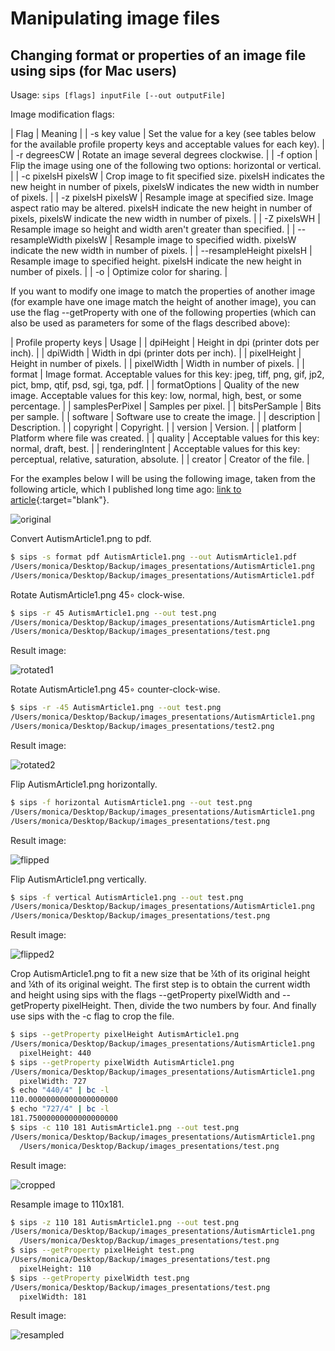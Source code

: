 # Manipulating image files

## Changing format or properties of an image file using sips (for Mac users)

Usage: `sips [flags] inputFile [--out outputFile]`

Image modification flags:

| Flag | Meaning |
| -s key value | Set the value for a key (see tables below for the available profile property keys and acceptable values for each key). |
| -r degreesCW | Rotate an image several degrees clockwise. |
| -f option | Flip the image using one of the following two options: horizontal or vertical. |
| -c pixelsH pixelsW | Crop image to fit specified size. pixelsH indicates the new height in number of pixels, pixelsW indicates the new width in number of pixels. |
| -z pixelsH pixelsW | Resample image at specified size. Image aspect ratio may be altered. pixelsH indicate the new height in number of pixels, pixelsW indicate the new width in number of pixels. |
| -Z pixelsWH | Resample image so height and width aren't greater than specified. |
| --resampleWidth pixelsW | Resample image to specified width. pixelsW indicate the new width in number of pixels. |
| --resampleHeight pixelsH | Resample image to specified height. pixelsH indicate the new height in number of pixels. |
| -o | Optimize color for sharing. |

If you want to modify one image to match the properties of another image (for example have one image match the height of another image), you can use the flag --getProperty with one of the following properties (which can also be used as parameters for some of the flags described above):

| Profile property keys | Usage |
| dpiHeight | Height in dpi (printer dots per inch). |
| dpiWidth | Width in dpi (printer dots per inch). |
| pixelHeight | Height in number of pixels. |
| pixelWidth | Width in number of pixels. |
| format | Image format. Acceptable values for this key: jpeg, tiff, png, gif, jp2, pict, bmp, qtif, psd, sgi, tga, pdf. |
| formatOptions | Quality of the new image. Acceptable values for this key: low, normal, high, best, or some percentage. |
| samplesPerPixel | Samples per pixel. |
| bitsPerSample | Bits per sample. |
| software | Software use to create the image. |
| description | Description. |
| copyright | Copyright. |
| version | Version. |
| platform | Platform where file was created. |
| quality | Acceptable values for this key: normal, draft, best. |
| renderingIntent | Acceptable values for this key: perceptual, relative, saturation, absolute. |
| creator | Creator of the file. |

For the examples below I will be using the following image, taken from the following article, which I published long time ago: [link to article](https://pubmed.ncbi.nlm.nih.gov/29113642/){:target="blank"}.

![original](nihms909531f2.jpg)

Convert AutismArticle1.png to pdf.

```bash
$ sips -s format pdf AutismArticle1.png --out AutismArticle1.pdf
/Users/monica/Desktop/Backup/images_presentations/AutismArticle1.png
/Users/monica/Desktop/Backup/images_presentations/AutismArticle1.pdf
```

Rotate AutismArticle1.png 45∘ clock-wise.

```bash
$ sips -r 45 AutismArticle1.png --out test.png
/Users/monica/Desktop/Backup/images_presentations/AutismArticle1.png
/Users/monica/Desktop/Backup/images_presentations/test.png
```

Result image:

![rotated1](rotated1.png)

Rotate AutismArticle1.png 45∘ counter-clock-wise.

```bash
$ sips -r -45 AutismArticle1.png --out test.png
/Users/monica/Desktop/Backup/images_presentations/AutismArticle1.png
/Users/monica/Desktop/Backup/images_presentations/test2.png
```

Result image:

![rotated2](rotated2.png)

Flip AutismArticle1.png horizontally.

```bash
$ sips -f horizontal AutismArticle1.png --out test.png
/Users/monica/Desktop/Backup/images_presentations/AutismArticle1.png
/Users/monica/Desktop/Backup/images_presentations/test.png
```

Result image:

![flipped](flipped.png)

Flip AutismArticle1.png vertically.

```bash
$ sips -f vertical AutismArticle1.png --out test.png
/Users/monica/Desktop/Backup/images_presentations/AutismArticle1.png
/Users/monica/Desktop/Backup/images_presentations/test.png
```

Result image:

![flipped2](flipped2.png)

Crop AutismArticle1.png to fit a new size that be ¼th of its original height and ¼th of its original weight. The first step is to obtain the current width and height using sips with the flags --getProperty pixelWidth and --getProperty pixelHeight. Then, divide the two numbers by four. And finally use sips with the -c flag to crop the file.

```bash
$ sips --getProperty pixelHeight AutismArticle1.png
/Users/monica/Desktop/Backup/images_presentations/AutismArticle1.png
  pixelHeight: 440
$ sips --getProperty pixelWidth AutismArticle1.png
/Users/monica/Desktop/Backup/images_presentations/AutismArticle1.png
  pixelWidth: 727
$ echo "440/4" | bc -l
110.00000000000000000000
$ echo "727/4" | bc -l
181.75000000000000000000
$ sips -c 110 181 AutismArticle1.png --out test.png
/Users/monica/Desktop/Backup/images_presentations/AutismArticle1.png
  /Users/monica/Desktop/Backup/images_presentations/test.png
```

Result image:

![cropped](cropped.png)

Resample image to 110x181.

```bash
$ sips -z 110 181 AutismArticle1.png --out test.png
/Users/monica/Desktop/Backup/images_presentations/AutismArticle1.png
  /Users/monica/Desktop/Backup/images_presentations/test.png
$ sips --getProperty pixelHeight test.png
/Users/monica/Desktop/Backup/images_presentations/test.png
  pixelHeight: 110
$ sips --getProperty pixelWidth test.png
/Users/monica/Desktop/Backup/images_presentations/test.png
  pixelWidth: 181
```

Result image:

![resampled](resampled.png)
